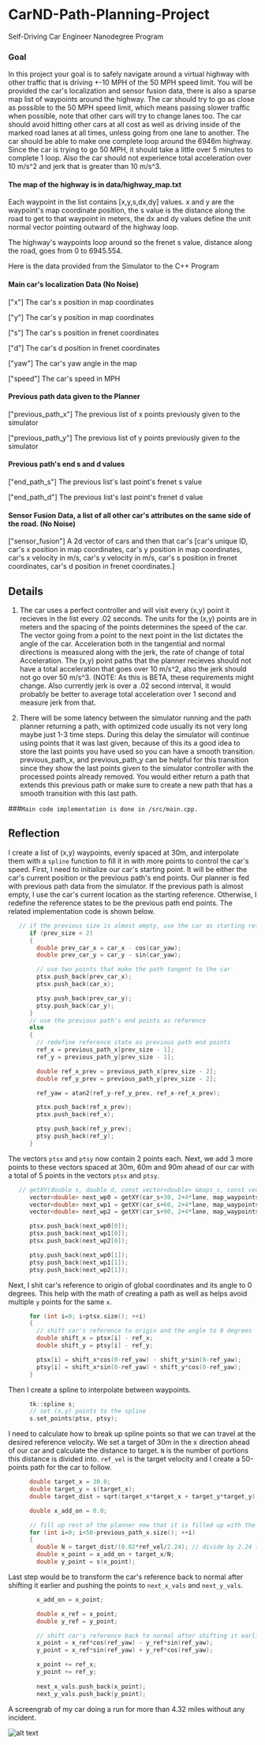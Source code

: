 # CarND-Path-Planning-Project
Self-Driving Car Engineer Nanodegree Program

[//]: # (Image Reference)

[image1]: ./screengrab_run.png "One Lap"

### Goal
In this project your goal is to safely navigate around a virtual highway with other traffic that is driving +-10 MPH of the 50 MPH speed limit. You will be provided the car's localization and sensor fusion data, there is also a sparse map list of waypoints around the highway. The car should try to go as close as possible to the 50 MPH speed limit, which means passing slower traffic when possible, note that other cars will try to change lanes too. The car should avoid hitting other cars at all cost as well as driving inside of the marked road lanes at all times, unless going from one lane to another. The car should be able to make one complete loop around the 6946m highway. Since the car is trying to go 50 MPH, it should take a little over 5 minutes to complete 1 loop. Also the car should not experience total acceleration over 10 m/s^2 and jerk that is greater than 10 m/s^3.

#### The map of the highway is in data/highway_map.txt
Each waypoint in the list contains  [x,y,s,dx,dy] values. x and y are the waypoint's map coordinate position, the s value is the distance along the road to get to that waypoint in meters, the dx and dy values define the unit normal vector pointing outward of the highway loop.

The highway's waypoints loop around so the frenet s value, distance along the road, goes from 0 to 6945.554.

Here is the data provided from the Simulator to the C++ Program

#### Main car's localization Data (No Noise)

["x"] The car's x position in map coordinates

["y"] The car's y position in map coordinates

["s"] The car's s position in frenet coordinates

["d"] The car's d position in frenet coordinates

["yaw"] The car's yaw angle in the map

["speed"] The car's speed in MPH

#### Previous path data given to the Planner

["previous_path_x"] The previous list of x points previously given to the simulator

["previous_path_y"] The previous list of y points previously given to the simulator

#### Previous path's end s and d values 

["end_path_s"] The previous list's last point's frenet s value

["end_path_d"] The previous list's last point's frenet d value

#### Sensor Fusion Data, a list of all other car's attributes on the same side of the road. (No Noise)

["sensor_fusion"] A 2d vector of cars and then that car's [car's unique ID, car's x position in map coordinates, car's y position in map coordinates, car's x velocity in m/s, car's y velocity in m/s, car's s position in frenet coordinates, car's d position in frenet coordinates.]

## Details

1. The car uses a perfect controller and will visit every (x,y) point it recieves in the list every .02 seconds. The units for the (x,y) points are in meters and the spacing of the points determines the speed of the car. The vector going from a point to the next point in the list dictates the angle of the car. Acceleration both in the tangential and normal directions is measured along with the jerk, the rate of change of total Acceleration. The (x,y) point paths that the planner recieves should not have a total acceleration that goes over 10 m/s^2, also the jerk should not go over 50 m/s^3. (NOTE: As this is BETA, these requirements might change. Also currently jerk is over a .02 second interval, it would probably be better to average total acceleration over 1 second and measure jerk from that.

2. There will be some latency between the simulator running and the path planner returning a path, with optimized code usually its not very long maybe just 1-3 time steps. During this delay the simulator will continue using points that it was last given, because of this its a good idea to store the last points you have used so you can have a smooth transition. previous_path_x, and previous_path_y can be helpful for this transition since they show the last points given to the simulator controller with the processed points already removed. You would either return a path that extends this previous path or make sure to create a new path that has a smooth transition with this last path.

###`Main code implementation is done in /src/main.cpp.`

## Reflection

I create a list of (x,y) waypoints, evenly spaced at 30m, and interpolate them with a `spline` function to fill it in with more points to control the car's speed. First, I need to initialize our car's starting point. It will be either the car's current position or the previous path's end points. Our planner is fed with previous path data from the simulator. If the previous path is almost empty, I use the car's current location as the starting reference. Otherwise, I redefine the reference states to be the previous path end points. The related implementation code is shown below.

```c++
   // if the previous size is almost empty, use the car as starting reference
      if (prev_size < 2)
      {
        double prev_car_x = car_x - cos(car_yaw);
        double prev_car_y = car_y - sin(car_yaw);

        // use two points that make the path tangent to the car
        ptsx.push_back(prev_car_x);
        ptsx.push_back(car_x);

        ptsy.push_back(prev_car_y);
        ptsy.push_back(car_y);
      }
      // use the previous path's end points as reference
      else
      {
        // redefine reference state as previous path end points
        ref_x = previous_path_x[prev_size - 1];
        ref_y = previous_path_y[prev_size - 1];

        double ref_x_prev = previous_path_x[prev_size - 2];
        double ref_y_prev = previous_path_y[prev_size - 2];

        ref_yaw = atan2(ref_y-ref_y_prev, ref_x-ref_x_prev);

        ptsx.push_back(ref_x_prev);
        ptsx.push_back(ref_x);

        ptsy.push_back(ref_y_prev);
        ptsy.push_back(ref_y);
      }
```

The vectors `ptsx` and `ptsy` now contain 2 points each. Next, we add 3 more points to these vectors spaced at 30m, 60m and 90m ahead of our car with a total of 5 points in the vectors `ptsx` and `ptsy`.

```c++
   // getXY(double s, double d, const vector<double> &maps_s, const vector<double> &maps_x, const vector<double> &maps_y)
      vector<double> next_wp0 = getXY(car_s+30, 2+4*lane, map_waypoints_s, map_waypoints_x, map_waypoints_y);
      vector<double> next_wp1 = getXY(car_s+60, 2+4*lane, map_waypoints_s, map_waypoints_x, map_waypoints_y);
      vector<double> next_wp2 = getXY(car_s+90, 2+4*lane, map_waypoints_s, map_waypoints_x, map_waypoints_y);

      ptsx.push_back(next_wp0[0]);
      ptsx.push_back(next_wp1[0]);
      ptsx.push_back(next_wp2[0]);

      ptsy.push_back(next_wp0[1]);
      ptsy.push_back(next_wp1[1]);
      ptsy.push_back(next_wp2[1]);
```

Next, I shit car's reference to origin of global coordinates and its angle to 0 degrees. This help with the math of creating a path as well as helps avoid multiple `y` points for the same `x`.

```c++
      for (int i=0; i<ptsx.size(); ++i)
      {
        // shift car's reference to origin and the angle to 0 degrees
        double shift_x = ptsx[i] - ref_x;
        double shift_y = ptsy[i] - ref_y;

        ptsx[i] = shift_x*cos(0-ref_yaw) - shift_y*sin(0-ref_yaw);
        ptsy[i] = shift_x*sin(0-ref_yaw) + shift_y*cos(0-ref_yaw);
      }
```

Then I create a spline to interpolate between waypoints.

```c++
      tk::spline s;
      // set (x,y) points to the spline
      s.set_points(ptsx, ptsy);
```

I need to calculate how to break up spline points so that we can travel at the desired reference velocity. We set a target of 30m in the x direction ahead of our car and calculate the distance to target. `N` is the number of portions this distance is divided into. `ref_vel` is the target velocity and I create a 50-points path for the car to follow.

```c++
      double target_x = 30.0;
      double target_y = s(target_x);
      double target_dist = sqrt(target_x*target_x + target_y*target_y);

      double x_add_on = 0.0;

      // fill up rest of the planner now that it is filled up with the previous points (if any)
      for (int i=0; i<50-previous_path_x.size(); ++i)
      {
        double N = target_dist/(0.02*ref_vel/2.24); // divide by 2.24 to convert from mph to m/s
        double x_point = x_add_on + target_x/N;
        double y_point = s(x_point);
```

Last step would be to transform the car's reference back to normal after shifting it earlier and pushing the points to `next_x_vals` and `next_y_vals`.

```c++
        x_add_on = x_point;

        double x_ref = x_point;
        double y_ref = y_point;

        // shift car's reference back to normal after shifting it earlier
        x_point = x_ref*cos(ref_yaw) - y_ref*sin(ref_yaw);
        y_point = x_ref*sin(ref_yaw) + y_ref*cos(ref_yaw);

        x_point += ref_x;
        y_point += ref_y;
        
        next_x_vals.push_back(x_point);
        next_y_vals.push_back(y_point);
```

A screengrab of my car doing a run for more than 4.32 miles without any incident.

![alt text][image1]